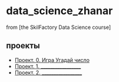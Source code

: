 # data_science_zhanar
from [the SkilFactory Data Science course]

## проекты 

* [Проект. 0. Игра Угадай число]()
* [Проект. 1. _________________](____)
* [Проект. 2. _________________](____)